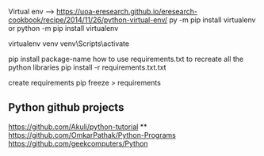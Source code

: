 Virtual env --> https://uoa-eresearch.github.io/eresearch-cookbook/recipe/2014/11/26/python-virtual-env/
py -m pip install virtualenv
or
python -m pip install virtualenv

virtualenv venv
venv\Scripts\activate

pip install package-name
how to use requirements.txt to recreate all the python libraries
pip install -r requirements.txt.txt

create requirements
pip freeze > requirements

Python github projects
----------------------
https://github.com/Akuli/python-tutorial **
https://github.com/OmkarPathak/Python-Programs
https://github.com/geekcomputers/Python